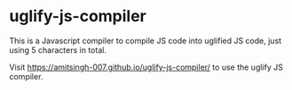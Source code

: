 # uglify-js-compiler

This is a Javascript compiler to compile JS code into uglified JS code, just using 5 characters in total.

Visit <https://amitsingh-007.github.io/uglify-js-compiler/> to use the uglify JS compiler.
